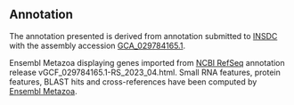 **Annotation**
----------

The annotation presented is derived from annotation submitted to
[INSDC](http://www.insdc.org) with the assembly accession [GCA\_029784165.1](http://www.ebi.ac.uk/ena/data/view/GCA_029784165.1).

Ensembl Metazoa displaying genes imported from [NCBI RefSeq](https://www.ncbi.nlm.nih.gov/genome/annotation_euk/Wyeomyia_smithii/GCF_029784165.1-RS_2023_04.html) annotation release vGCF_029784165.1-RS_2023_04.html.
Small RNA features, protein features, BLAST hits and cross-references have been
computed by [Ensembl Metazoa](https://metazoa.ensembl.org/info/genome/annotation/index.html).
